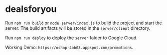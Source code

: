 # dealsforyou

Run `npm run build` or `node server/index.js` to build the project and start the server. The build artifacts will be stored in the `server/client` directory.

Run `npm run deploy` to deploy the `server` folder to Google Cloud.

Working Demo: `https://oshop-4bb03.appspot.com/promotions`.